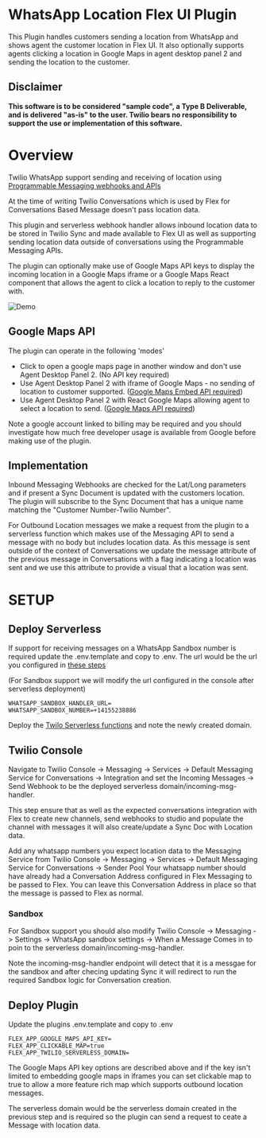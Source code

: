 # WhatsApp Location Flex UI Plugin

This Plugin handles customers sending a location from WhatsApp and shows agent the customer location in Flex UI. It also optionally supports agents clicking a location in Google Maps in agent desktop panel 2 and sending the location to the customer.

## Disclaimer

**This software is to be considered "sample code", a Type B Deliverable, and is delivered "as-is" to the user. Twilio bears no responsibility to support the use or implementation of this software.**

# Overview
Twilio WhatsApp support sending and receiving of location using [Programmable Messaging webhooks and APIs](https://support.twilio.com/hc/en-us/articles/360052128874-Can-I-share-my-location-or-receive-location-information-on-WhatsApp-) 

At the time of writing Twilio Conversations which is used by Flex for Conversations Based Message doesn't pass location data.

This plugin and serverless webhook handler allows inbound location data to be stored in Twilio Sync and made available to Flex UI as well as supporting sending location data outside of conversations using the Programmable Messaging APIs.

The plugin can optionally make use of Google Maps API keys to display the incoming location in a Google Maps iframe or a Google Maps React component that allows the agent to click a location to reply to the customer with.

![Demo](./screenshots/video.gif)

## Google Maps API
The plugin can operate in the following 'modes'
+ Click to open a google maps page in another window and don't use Agent Desktop Panel 2. (No API key required) 
+ Use Agent Desktop Panel 2 with iframe of Google Maps - no sending of location to customer supported. ([Google Maps Embed API required](https://developers.google.com/maps/documentation/embed/get-started))
+ Use Agent Desktop Panel 2 with React Google Maps allowing agent to select a location to send. ([Google Maps API required](https://developers.google.com/maps/documentation/javascript/get-api-key))

Note a google account linked to billing may be required and you should investigate how much free developer usage is available from Google before making use of the plugin.

## Implementation

Inbound Messaging Webhooks are checked for the Lat/Long parameters and if present a Sync Document is updated with the customers location. The plugin will subscribe to the Sync Document that has a unique name matching the "Customer Number-Twilio Number".

For Outbound Location messages we make a request from the plugin to a serverless function which makes use of the Messaging API to send a message with no body but includes location data.
As this message is sent outside of the context of Conversations we update the message attribute of the previous message in Conversations with a flag indicating a location was sent and we use this attribute to provide a visual that a location was sent.


# SETUP

## Deploy Serverless

If support for receiving messages on a WhatsApp Sandbox number is required update the .env.template and copy to .env. The url would be the url you configured in [these steps](https://www.twilio.com/docs/flex/admin-guide/setup/conversations/manage-conversations-whatsapp-addresses#configuring-whatsapp-sandbox)

(For Sandbox support we will modify the url configured in the console after serverless deployment)

```
WHATSAPP_SANDBOX_HANDLER_URL=
WHATSAPP_SANDBOX_NUMBER=+14155238886
```

Deploy the [Twilo Serverless functions](https://www.twilio.com/docs/labs/serverless-toolkit/developing) and note the newly created domain.

## Twilio Console
Navigate to Twilio Console -> Messaging -> Services -> Default Messaging Service for Conversations -> Integration and set the Incoming Messages -> Send Webhook to be the deployed serverless domain/incoming-msg-handler.

This step ensure that as well as the expected conversations integration with Flex to create new channels, send webhooks to studio and populate the channel with messages it will also create/update a Sync Doc with Location data. 

Add any whatsapp numbers you expect location data to the Messaging Service from Twilio Console -> Messaging -> Services -> Default Messaging Service for Conversations -> Sender Pool
Your whatsapp number should have already had a Conversation Address configured in Flex Messaging to be passed to Flex. You can leave this Conversation Address in place so that the message is passed to Flex as normal.


### Sandbox
For Sandbox support you should also modify Twilio Console -> Messaging -> Settings -> WhatsApp sandbox settings -> When a Message Comes in to poin to the serverless domain/incoming-msg-handler.

Note the incoming-msg-handler endpoint will detect that it is a messgae for the sandbox and after checing updating Sync it will redirect to run the required Sandbox logic for Conversation creation.

## Deploy Plugin
Update the plugins .env.template and copy to .env

```
FLEX_APP_GOOGLE_MAPS_API_KEY=
FLEX_APP_CLICKABLE_MAP=true
FLEX_APP_TWILIO_SERVERLESS_DOMAIN=
```
The Google Maps API key options are described above and if the key isn't limited to embedding google maps in iframes you can set clickable map to true to allow a more feature rich map which supports outbound location messages.

The serverless domain would be the serverless domain created in the previous step and is required so the plugin can send a request to ceate a Message with location data.
